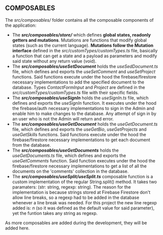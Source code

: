 ## COMPOSABLES
The *src/composables/* folder contains all the composable components of the application:
- The ***src/composables/store/*** which defines **global states, readonly getters and mutations**. Mutations are functions that modify global states (such as the current language). **Mutations follow the Mutation interface** defined in the *src/customTypes/customTypes.ts* file, basically a function that can get a state and a payload as parameters and modify said state without any return value (void).
- The ***src/composables/useSetDocument*** holds the *useSedDocument.ts* file, which defines and exports the *useSetComment* and *useSetProject* functions. Said functions execute under the hood the firebase/firestore necessary implementations to add the specified document to the database. Types *ContactFormInput* and *Project* are defined in the *src/customTypes/customTypes.ts* file with their specific fields.
- The ***src/composables/useSignIn*** holds the *useSignIn.ts* file, which defines and exports the *useSignIn* function. It executes under the hood the firebase/auth necessary implementations to sign in the Admin and enable him to make changes to the database. Any attempt of sign in by an user who is not the Admin will return and error.
- The ***src/composables/useGetDocument*** holds the *useGetDocument.ts* file, which defines and exports the *useGetBio*, *useGetProjects* and *useGetSkills* functions. Said functions execute under the hood the firebase/firestore necessary implementations to get each document from the database.
- The ***src/composables/useGetDocuments*** holds the *useGetDocuments.ts* file, which defines and exports the *useGetComments* function. Said function executes under the hood the firebase/firestore necessary implementations to get a list of all the documents on the 'comments' collection in the database.
- The ***src/composables/useSplit/useSplit.ts*** composable function is a custom implementation
of the regular String.split() method. It takes two paramaters: (str: string, regexp: string). The reason for the implementation is because strings stored at
Firebase Firestore don't allow line breaks, so a regexp had to be added in the database whenever a line break was needed. For this project the new line regexp added is: *n* (so it was defined as the default value for said parameter), yet the funtion takes any string as regexp.

As more composables are added during the development, they will be added here.
